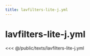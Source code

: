 ```yaml
---
title: lavfilters-lite-j.yml
---
```


# lavfilters-lite-j.yml

<script setup>
import DownloadButton from '@components/DownloadButton.vue'
</script>

<DownloadButton filePath="texts/lavfilters-lite-j.yml" />

<<< @/public/texts/lavfilters-lite-j.yml
